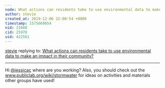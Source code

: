 ```yaml
---
node: What actions can residents take to use environmental data to make an impact in their community? 
author: stevie
created_at: 2019-12-06 22:00:54 +0000
timestamp: 1575669654
nid: 21688
cid: 25970
uid: 422561
---
```




[stevie](../profile/stevie) replying to: [What actions can residents take to use environmental data to make an impact in their community? ](../notes/jessicac/12-06-2019/what-actions-can-residents-take-to-use-environmental-data-to-make-an-impact-in-their-community)

----
Hi [@jessicac](/profile/jessicac) where are you working? Also, you should check out the www.publiclab.org/wiki/stormwater for ideas on activities and materials other groups have used! 
